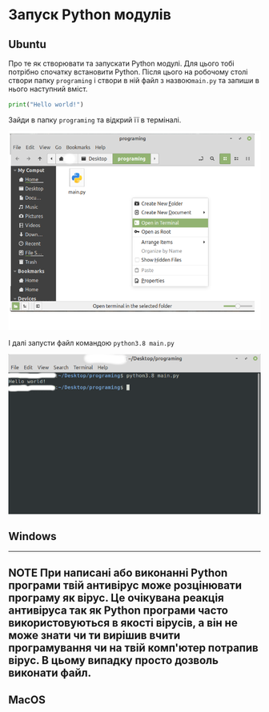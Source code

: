 # Запуск Python модулів

## Ubuntu
Про те як створювати та запускати Python модулі. Для цього тобі потрібно спочатку встановити
Python. Після цього на робочому столі  створи папку `programing` і створи в ній файл з назвою`main.py`
та запиши в нього наступний вміст.
```python
print("Hello world!")
```

Зайди в папку `programing` та відкрий її в терміналі.


![](img/ub_terminal_in_folder.png)

І далі запусти файл командою `python3.8 main.py`


![](img/ub_run_main.png)

## Windows
---
**NOTE**
При написані або виконанні Python програми твій антивірус може розцінювати програму як вірус.
Це очікувана реакція антивіруса так як Python програми часто використовуються в якості вірусів, а він не може знати чи ти вирішив
вчити програмування чи на твій комп'ютер потрапив вірус.
В цьому випадку просто дозволь виконати файл.
---

## MacOS
